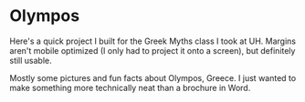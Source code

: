 # Olympos
Here's a quick project I built for the Greek Myths class I took at UH. Margins aren't mobile optimized (I only had to project it onto a screen), but definitely still usable.

Mostly some pictures and fun facts about Olympos, Greece. I just wanted to make something more technically neat than a brochure in Word.
